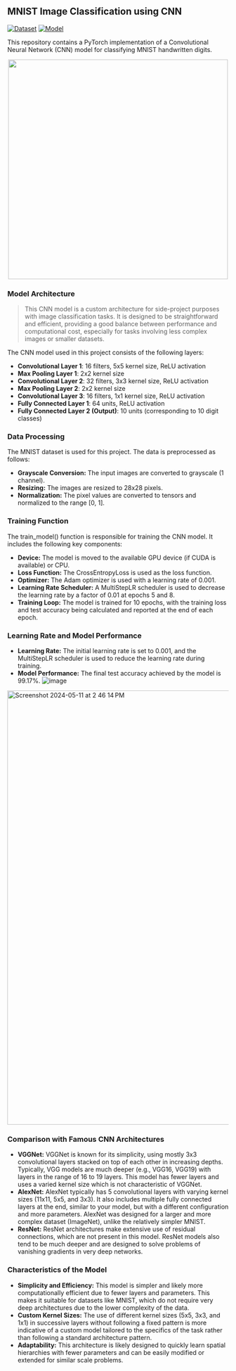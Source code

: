 ## MNIST Image Classification using CNN
[![Dataset](https://img.shields.io/badge/Dataset-MNIST-blue)](https://paperswithcode.com/dataset/mnist)
[![Model](https://img.shields.io/badge/Model-Trained-yellow)](https://github.com/Copng-py/bookish-barnacle/blob/main/model.pth)

This repository contains a PyTorch implementation of a Convolutional Neural Network (CNN) model for classifying MNIST handwritten digits.
<p align="center">
  <img src="![image](https://github.com/user-attachments/assets/ebe2770c-8089-4938-ae9e-f08215c8fe11)" width="500" height="500">
</p>

### Model Architecture
> This CNN model is a custom architecture for side-project purposes with image classification tasks. It is designed to be straightforward and efficient, providing a good balance between performance and computational cost, especially for tasks involving less complex images or smaller datasets.

The CNN model used in this project consists of the following layers:
- **Convolutional Layer 1**: 16 filters, 5x5 kernel size, ReLU activation
- **Max Pooling Layer 1**: 2x2 kernel size
- **Convolutional Layer 2**: 32 filters, 3x3 kernel size, ReLU activation
- **Max Pooling Layer 2**: 2x2 kernel size
- **Convolutional Layer 3**: 16 filters, 1x1 kernel size, ReLU activation
- **Fully Connected Layer 1**: 64 units, ReLU activation
- **Fully Connected Layer 2 (Output)**: 10 units (corresponding to 10 digit classes)



### Data Processing
The MNIST dataset is used for this project. The data is preprocessed as follows:

- **Grayscale Conversion:** The input images are converted to grayscale (1 channel).
- **Resizing:** The images are resized to 28x28 pixels.
- **Normalization:** The pixel values are converted to tensors and normalized to the range [0, 1].

### Training Function
The train_model() function is responsible for training the CNN model. It includes the following key components:

- **Device:** The model is moved to the available GPU device (if CUDA is available) or CPU.
- **Loss Function:** The CrossEntropyLoss is used as the loss function.
- **Optimizer:** The Adam optimizer is used with a learning rate of 0.001.
- **Learning Rate Scheduler:** A MultiStepLR scheduler is used to decrease the learning rate by a factor of 0.01 at epochs 5 and 8.
- **Training Loop:** The model is trained for 10 epochs, with the training loss and test accuracy being calculated and reported at the end of each epoch.

### Learning Rate and Model Performance
- **Learning Rate:** The initial learning rate is set to 0.001, and the MultiStepLR scheduler is used to reduce the learning rate during training.
- **Model Performance:** The final test accuracy achieved by the model is 99.17%.
![image](https://github.com/Copng-py/bookish-barnacle/assets/146678457/4aa51d11-d398-40c3-bc15-5a8d1be0bae9)
<img width="988" alt="Screenshot 2024-05-11 at 2 46 14 PM" src="https://github.com/Copng-py/bookish-barnacle/assets/146678457/4b6e3265-afd5-44a5-bbd5-115eb20477a4">

### Comparison with Famous CNN Architectures
+ **VGGNet:**
VGGNet is known for its simplicity, using mostly 3x3 convolutional layers stacked on top of each other in increasing depths.
Typically, VGG models are much deeper (e.g., VGG16, VGG19) with layers in the range of 16 to 19 layers.
This model has fewer layers and uses a varied kernel size which is not characteristic of VGGNet.
+ **AlexNet:**
AlexNet typically has 5 convolutional layers with varying kernel sizes (11x11, 5x5, and 3x3).
It also includes multiple fully connected layers at the end, similar to your model, but with a different configuration and more parameters.
AlexNet was designed for a larger and more complex dataset (ImageNet), unlike the relatively simpler MNIST.
+ **ResNet:**
ResNet architectures make extensive use of residual connections, which are not present in this model.
ResNet models also tend to be much deeper and are designed to solve problems of vanishing gradients in very deep networks.

### Characteristics of the Model
+ **Simplicity and Efficiency:** This model is simpler and likely more computationally efficient due to fewer layers and parameters. This makes it suitable for datasets like MNIST, which do not require very deep architectures due to the lower complexity of the data.
+ **Custom Kernel Sizes:** The use of different kernel sizes (5x5, 3x3, and 1x1) in successive layers without following a fixed pattern is more indicative of a custom model tailored to the specifics of the task rather than following a standard architecture pattern.
+ **Adaptability:** This architecture is likely designed to quickly learn spatial hierarchies with fewer parameters and can be easily modified or extended for similar scale problems.
